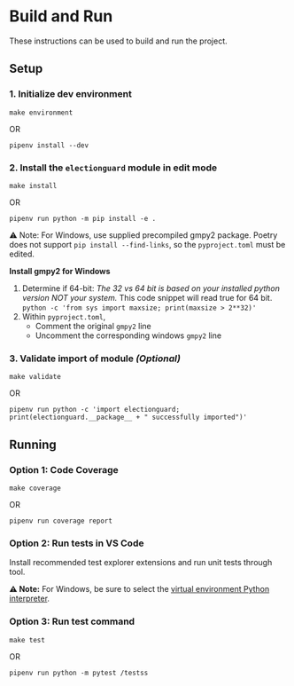 # Build and Run

These instructions can be used to build and run the project.

## Setup

### 1. Initialize dev environment

```
make environment
```

OR

```
pipenv install --dev
```

### 2. Install the `electionguard` module in edit mode

```
make install
```

OR

```
pipenv run python -m pip install -e .
```

⚠️ Note: For Windows, use supplied precompiled gmpy2 package. Poetry does not support `pip install --find-links`, so the `pyproject.toml` must be edited.

**Install gmpy2 for Windows**
1. Determine if 64-bit:
    _The 32 vs 64 bit is based on your installed python version NOT your system._
    This code snippet will read true for 64 bit.
     `python -c 'from sys import maxsize; print(maxsize > 2**32)'`
2. Within `pyproject.toml`,
    - Comment the original `gmpy2` line
    - Uncomment the corresponding windows `gmpy2` line


### 3. Validate import of module _(Optional)_

```
make validate
```

OR

```
pipenv run python -c 'import electionguard; print(electionguard.__package__ + " successfully imported")'
```

## Running

### Option 1: Code Coverage

```
make coverage
```

OR

```
pipenv run coverage report
```

### Option 2: Run tests in VS Code

Install recommended test explorer extensions and run unit tests through tool.

**⚠️ Note:** For Windows, be sure to select the [virtual environment Python interpreter](https://docs.microsoft.com/en-us/visualstudio/python/installing-python-interpreters).

### Option 3: Run test command

```
make test
```

OR

```
pipenv run python -m pytest /testss
```
